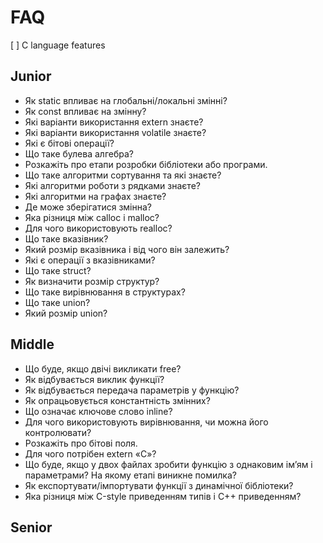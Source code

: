 # FAQ

[ ] C language features

## Junior

- Як static впливає на глобальні/локальні змінні?
- Як сonst впливає на змінну?
- Які варіанти використання extern знаєте?
- Які варіанти використання volatile знаєте?
- Які є бітові операції?
- Що таке булева алгебра?
- Розкажіть про етапи розробки бібліотеки або програми.
- Що таке алгоритми сортування та які знаєте?
- Які алгоритми роботи з рядками знаєте?
- Які алгоритми на графах знаєте?
- Де може зберігатися змінна?
- Яка різниця між calloc і malloc?
- Для чого використовують realloc?
- Що таке вказівник?
- Який розмір вказівника і від чого він залежить?
- Які є операції з вказівниками?
- Що таке struct?
- Як визначити розмір структур?
- Що таке вирівнювання в структурах?
- Що таке union?
- Який розмір union?

## Middle

- Що буде, якщо двічі викликати free?
- Як відбувається виклик функції?
- Як відбувається передача параметрів у функцію?
- Як опрацьовується константність змінних?
- Що означає ключове слово inline?
- Для чого використовують вирівнювання, чи можна його контролювати?
- Розкажіть про бітові поля.
- Для чого потрібен extern «C»?
- Що буде, якщо у двох файлах зробити функцію з однаковим ім’ям і параметрами? На якому етапі виникне помилка?
- Як експортувати/імпортувати функції з динамічної бібліотеки?
- Яка різниця між С-style приведенням типів і C++ приведенням?

## Senior
